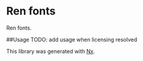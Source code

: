 # Ren fonts

Ren fonts.

##Usage
TODO: add usage when licensing resolved 

This library was generated with [Nx](https://nx.dev).

